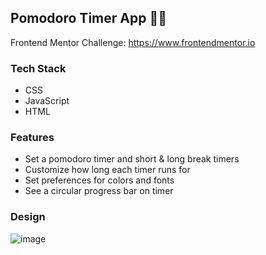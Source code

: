 ## Pomodoro Timer App 🍅⏰

Frontend Mentor Challenge: https://www.frontendmentor.io 


### Tech Stack
- CSS
- JavaScript 
- HTML


### Features 

- Set a pomodoro timer and short & long break timers 
- Customize how long each timer runs for
- Set preferences for colors and fonts
- See a circular progress bar on timer


### Design  

![image](https://user-images.githubusercontent.com/76473196/120900391-8b0c3780-c602-11eb-960c-abd4348bdd49.png)

